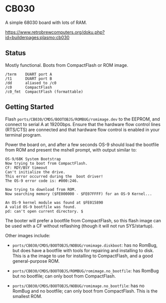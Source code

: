 # CB030

A simple 68030 board with lots of RAM. 

https://www.retrobrewcomputers.org/doku.php?id=builderpages:plasmo:cb030

## Status

Mostly functional. Boots from CompactFlash or ROM image.

    /term    DUART port A
    /t1      DUART port B
    /dd      aliased to /c0
    /c0      CompactFlash
    /c0_fmt  CompactFlash (formattable)

## Getting Started

Flash `ports/CB030/CMDS/BOOTOBJS/ROMBUG/romimage.dev` to the EEPROM, and
connect to serial A at 19200bps. Ensure that the hardware flow control
lines (RTS/CTS) are connected and that hardware flow control is enabled
in your terminal program.

Power the board on, and after a few seconds OS-9 should load the bootfile
from ROM and present the mshell prompt, with output similar to:

    OS-9/68K System Bootstrap
    Now trying to boot from CompactFlash.
    CF: RDY/BSY timeout
    Can't initialize the drive.
    This error occurred during the  boot driver!
    The OS-9 error code is: #000:246.
    
    Now trying to download from ROM.
    Now searching memory ($FE000000 - $FE07FFFF) for an OS-9 Kernel...
    
    An OS-9 kernel module was found at $FE015890
    A valid OS-9 bootfile was found.
    pd: can't open current directory. $

The booter will prefer a bootfile from CompactFlash, so this flash image can
be used with a CF without reflashing (though it will not run SYS/startup).

Other images include:

 - `ports/CB030/CMDS/BOOTOBJS/NOBUG/romimage.diskboot`: has no RomBug, but does
have a bootfile with tools for repairing and installing to disk. This is a the
image to use for installing to CompactFlash, and a good general-purpose ROM.

 - `ports/CB030/CMDS/BOOTOBJS/ROMBUG/romimage.no_bootfile`: has RomBug but
no bootfile; can only boot from CompactFlash.

 - `ports/CB030/CMDS/BOOTOBJS/NOBUG/romimage.no_bootfile`: has no RomBug and
no bootfile; can only boot from CompactFlash. This is the smallest ROM.
